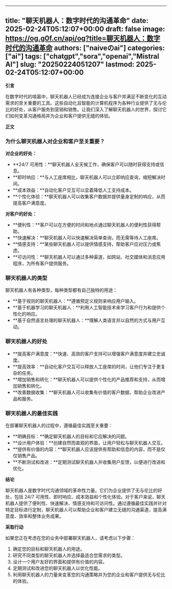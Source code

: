 
---
title: "聊天机器人：数字时代的沟通革命"
date: 2025-02-24T05:12:07+00:00
draft: false
image: https://og.g0f.cn/api/og?title=聊天机器人：数字时代的沟通革命
authors: ["naiveのai"]
categories: ["ai"]
tags: ["chatgpt","sora","openai","Mistral AI"]
slug: "20250224051207"
lastmod: 2025-02-24T05:12:07+00:00
---
**引言**

在数字时代的喧嚣中，聊天机器人已经成为连接企业与客户并满足不断变化的互动需求的至关重要的工具。这些自动化且智能的计算机程序为各种行业提供了无与伦比的好处，从客户服务到营销和销售。让我们深入了解聊天机器人的世界，探讨它们如何变革沟通格局并为企业和客户提供无缝的体验。

**正文**

### 为什么聊天机器人对企业和客户至关重要？

**对企业的好处：**

- **24/7 可用性：**聊天机器人全天候工作，确保客户可以随时获得支持或信息。
- **即时响应：**与人工座席相比，聊天机器人可以立即响应查询，缩短解决时间。
- **成本效益：**自动化客户交互可以显着降低人工支持成本。
- **个性化体验：**聊天机器人可以收集客户数据并提供量身定制的响应，从而提高客户满意度。

**对客户的好处：**

- **便利性：**客户可以在方便的时间和地点通过聊天机器人的便利性获得帮助。
- **快速解决：**聊天机器人可以快速解决简单查询，而无需等待人工座席。
- **情感支持：**某些聊天机器人可以提供情感支持，帮助客户应对压力或焦虑。
- **可访问性：**聊天机器人可以通过多种渠道，如网站、社交媒体和消息应用程序，为所有客户提供服务。

### 聊天机器人的类型

聊天机器人有各种类型，每种类型都有自己独特的用途：

- **基于规则的聊天机器人：**遵循预定义规则来响应用户输入。
- **基于机器学习的聊天机器人：**利用人工智能技术来学习客户行为和提供个性化的响应。
- **基于自然语言处理的聊天机器人：**理解人类语言并以自然的方式与用户互动。

### 聊天机器人的好处

- **提高客户满意度：**快速、高效的客户支持可以增强客户满意度并建立忠诚度。
- **提高效率：**自动化客户交互可以释放人工座席的时间，让他们专注于更复杂的任务。
- **增加销售和转化：**聊天机器人可以提供个性化的产品推荐和支持，从而增加销售和转化。
- **改善数据收集：**聊天机器人可以收集有价值的客户数据，帮助企业改进产品和服务。

### 聊天机器人的最佳实践

在部署聊天机器人的过程中，遵循最佳实践至关重要：

- **明确目标：**确定聊天机器人的目标和它应解决的问题。
- **设计用户体验：**创建自然而直观的界面，让用户轻松与聊天机器人交互。
- **提供有价值的内容：**聊天机器人应该提供有帮助和信息的内容，而不是仅仅销售产品。
- **不断测试和改进：**定期测试聊天机器人并收集用户反馈，以便进行改进和优化。

**结论**

聊天机器人是数字时代沟通领域的革命性力量。它们为企业提供了无与伦比的好处，包括 24/7 可用性、即时响应、成本效益和个性化体验。对于客户来说，聊天机器人提供了便利性、快速解决、情感支持和可访问性。通过遵循最佳实践并针对特定目标进行定制，聊天机器人可以帮助企业和客户建立无缝的沟通渠道，提高满意度、效率和整体业务成果。

**采取行动**

如果您正在考虑在您的业务中部署聊天机器人，请考虑以下步骤：

1. 确定您的目标和聊天机器人的用途。
2. 研究不同类型的聊天机器人并选择最适合您需求的类型。
3. 设计一个用户友好的界面和提供有价值的内容。
4. 定期测试和改进您的聊天机器人以优化性能。
5. 利用聊天机器人的力量来变革您的沟通策略并为您的企业和客户提供无与伦比的体验。